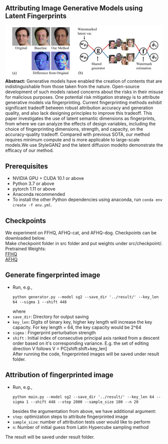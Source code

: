 ## Attributing Image Generative Models using Latent Fingerprints

![Teaser image](./image/fig1.png)
**Abstract:** Generative models have enabled the creation of
contents that are indistinguishable from those
taken from the nature. Open-source development
of such models raised concerns about the risks
in their misuse for malicious purposes. One potential risk mitigation strategy is to attribute generative models via fingerprinting. Current fingerprinting methods exhibit significant tradeoff
between robust attribution accuracy and generation quality, and also lack designing principles
to improve this tradeoff. This paper investigates
the use of latent semantic dimensions as fingerprints, from where we can analyze the effects of
design variables, including the choice of fingerprinting dimensions, strength, and capacity, on the accuracy-quality tradeoff. Compared with previous SOTA, our method requires minimum compute and is more applicable to large-scale models.We use StyleGAN2 and the latent diffusion modelto demonstrate the efficacy of our method.

## Prerequisites

- NVIDIA GPU + CUDA 10.1 or above
- Python 3.7 or above
- pytorch 1.11 or above
- Anaconda recommended
- To install the other Python dependencies using anaconda, run `conda env create -f env.yml`.

## Checkpoints

We experiment on FFHQ, AFHQ-cat, and AFHQ-dog. 
Checkpoints can be downloaded below.\
Make checkpoint folder in src folder and put weights under src/checkpoint/.\
Pretrained Weights:\
[FFHQ](https://github.com/rosinality/stylegan2-pytorch)\
[AFHQ](https://github.com/NVlabs/stylegan2-ada)

## Generate fingerprinted image

- Run, e.g.,
  ```
  python generator.py --model sg2 --save_dir '../result/' --key_len 64 --sigma 1 --shift 448
  ```
  where
- `save_dir`: Directory for output saving
- `key_len`: Digits of binary key, higher key length will increase the key capacity. For key length = 64, the key capacity would be 2^64
- `sigma` : Fingerprint perturbation strength
- `shift` : Initial index of consecutive principal axis ranked from a descent order based on it's corresponding variance. 
E.g. the set of editing direction V follows V = PC[shift:shift+key_len]  
After running the code, fingerprinted images will be saved under result folder. 

## Attribution of fingerprinted image

- Run, e.g.,
  ```
  python main.py --model sg2 --save_dir '../result/' --key_len 64 --sigma 1 --shift 448 --step 2000 --sample_size 100 --n 20
  ```
  besides the argumentation from above, we have additional argument:
- `step`: optimization steps to attribute fingerprinted image
- `sample_size`: number of attribution tests user would like to perform
- `n`: Number of initial guess from Latin Hypercube sampling method

The result will be saved under result folder.


